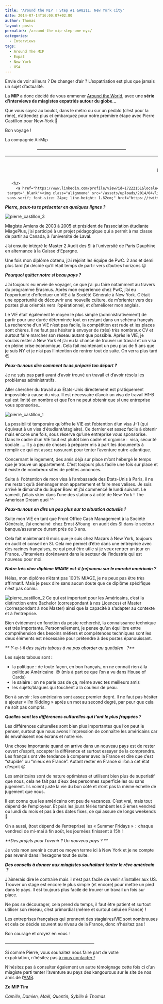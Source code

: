 ```yaml
---
title: 'Around the MIP ! Step #1 &#8211; New York City'
date: 2014-07-14T16:00:07+02:00
author: Thomas
layout: posts
permalink: /around-the-mip-step-one-nyc/
categories:
  - Interviews
tags:
  - Around The MIP
  - Expat
  - New York
  - USA
---
```

Envie de voir ailleurs ? De changer d&#8217;air ? L&#8217;expatriation est plus que jamais un sujet d&#8217;actualité.

La **MIP** a donc décidé de vous emmener <a href="https://www.youtube.com/watch?v=s9MszVE7aR4" target="_blank">Around the World</a>, avec une **série d&#8217;interviews de miagistes expatriés autour du globe&#8230;**

Que vous soyez au boulot, dans le métro ou sur un pédalo (c&#8217;est pour la rime), n&#8217;attendez plus et embarquez pour notre première étape avec Pierre Castillon pour New-York 🙂

Bon voyage !

La compagnie AirMip

<p style="text-align: center;">
  &#8212;&#8212;&#8212;&#8212;&#8212;&#8212;&#8212;&#8212;&#8212;&#8212;&#8212;&#8212;&#8212;&#8212;&#8212;&#8212;&#8212;&#8212;&#8212;&#8212;&#8212;
</p>

<table style="height: 145px;" width="662">
  <tr>
    <td>
      <h3 style="text-align: center;">
        P<span style="font-family: Oswald, sans-serif; font-size: 24px; line-height: 1.62em;">ierre Castillon</span>
      </h3>
      
      <h3>
        <a href="https://www.linkedin.com/profile/view?id=17222151&locale=en_US&trk=tyah&trkInfo=tarId%3A1400016863265%2Ctas%3Apierre%20cas%2Cidx%3A1-1-1" target="_blank"><img class="alignnone" src="/assets/uploads/2014/04/linkedin1.png" alt="linkedin" width="32" height="32" /></a><a style="font-family: Oswald, sans-serif; font-size: 24px; line-height: 1.62em;" href="https://twitter.com/pierrecastillon" target="_blank"><img class="alignnone wp-image-1449 size-full" src="/assets/uploads/2013/01/1358048616_twitter-pencil.png" alt="1358048616_twitter-pencil" width="32" height="32" /></a><a href="mailto:pierre_castillon@yahoo.fr"><img class="alignnone wp-image-1596 size-full" src="/assets/uploads/2013/01/1363228916_mail.png" alt="1363228916_mail" width="32" height="32" /></a>
      </h3>
    </td>
    
    <td>
      <h3>
        <span style="font-family: Oswald, sans-serif; font-size: 24px; line-height: 1.62em;">New-York City</span>
      </h3>
      
      <h3>
        <a href="https://www.google.fr/maps/place/New+York,+%C3%89tat+de+New+York/@40.7056308,-73.9780035,10z/data=!3m1!4b1!4m2!3m1!1s0x89c24fa5d33f083b:0xc80b8f06e177fe62"><img src="/assets/uploads/2014/04/usa.png" alt="usa" width="48" height="48" /></a>
      </h3>
    </td>
    
    <td>
      <h3>
        Dauphine &#8211; Amiens
      </h3>
      
      <h3>
        <strong>2006</strong>
      </h3>
    </td>
  </tr>
</table>

<p style="text-align: left;">
  <em><strong>Pierre, peux-tu te présenter en quelques lignes ?</strong></em>
</p>

<p style="text-align: left;">
  <img class="alignright wp-image-2680 size-thumbnail" src="/assets/uploads/2014/05/pierre_castillon_3-150x150.png" alt="pierre_castillon_3" width="150" height="150" srcset="/assets/uploads/2014/05/pierre_castillon_3-150x150.png 150w, /assets/uploads/2014/05/pierre_castillon_3-100x100.png 100w" sizes="(max-width: 150px) 100vw, 150px" />
</p>

Miagiste Amiens de 2003 à 2005 et président de l’association étudiante MiagePlus, j’ai participé à un projet pédagogique qui a permit à ma classe de partir au Canada, à l’université de Laval.

J’ai ensuite intégré le Master 2 Audit des SI à l’université de Paris Dauphine en alternance à la Caisse d’Epargne.

Une fois mon diplôme obtenu, j’ai rejoint les équipe de PwC. 2 ans et demi plus tard j’ai décidé qu’il était temps de partir vers d’autres horizons 😉

_**Pourquoi quitter notre si beau pays ?**_

J’ai toujours eu envie de voyager, ce que j’ai pu faire notamment au travers du programme Erasmus. Après mon expérience chez PwC, j’ai eu l’opportunité d’effectuer un VIE à la Société Générale à New York. C’était une opportunité de découvrir une nouvelle culture, de m’orienter vers des postes plus orientés vers l’opérationnel, et d’améliorer mon anglais.

Le VIE était également le moyen le plus simple (administrativement) de partir pour une durée déterminée tout en restant dans un schéma français. La recherche d’un VIE n’est pas facile, la compétition est rude et les places sont chères. Il ne faut pas hésiter à envoyer de (très) très nombreux CV et surtout faire marcher son réseau autant que possible. Après le VIE, je voulais rester à New York et j’ai eu la chance de trouver un travail et un visa en pleine crise économique. Cela fait maintenant un peu plus de 5 ans que je suis NY et je n’ai pas l’intention de rentrer tout de suite. On verra plus tard 😉

_**Peux-tu nous dire comment tu as préparé ton départ ?**_

Je ne suis pas parti avant d’avoir trouvé un travail et d’avoir résolu les problèmes administratifs.

Aller chercher du travail aux Etats-Unis directement est pratiquement impossible à cause du visa. Il est nécessaire d&#8217;avoir un visa de travail H1-B qui est limité en nombre et que l&#8217;on ne peut obtenir que si une entreprise vous sponsorise&#8230;

<img class="alignright wp-image-2678 size-thumbnail" src="/assets/uploads/2014/05/pierre_castillon_1-150x150.png" alt="pierre_castillon_1" width="150" height="150" srcset="/assets/uploads/2014/05/pierre_castillon_1-150x150.png 150w, /assets/uploads/2014/05/pierre_castillon_1-100x100.png 100w" sizes="(max-width: 150px) 100vw, 150px" /> 

La possibilité temporaire qu’offre le VIE est l’obtention d’un visa J-1 (qui équivaut à un visa d’étudiant/stagiaire). Ce dernier est assez facile à obtenir mais encore une fois, sous réserve qu’une entreprise vous sponsorise. Dans le cadre d’un VIE tout est plutôt bien cadré et organisé :  visa, sécurité sociale …. Il y a peu de choses à préparer mis à part les documents à remplir ce qui est assez rassurant pour tenter l’aventure outre-atlantique.

Concernant le logement, des amis déjà sur place m’ont hébergé le temps que je trouve un appartement. C’est toujours plus facile une fois sur place et il existe de nombreux sites de petites annonces.

Suite à  l’obtention de mon visa à l’ambassade des Etats-Unis à Paris, il ne me restait qu’à déménager mon appartement et faire mes valises. Je suis arrivé le dimanche du Super Bowl et j’ai commencé le lundi suivant. Le samedi, j’allais skier dans l’une des stations à côté de New York ! The American Dream quoi ^^

_**Peux-tu nous en dire un peu plus sur ta situation actuelle ?**_

Suite mon VIE en tant que Front Office Cash Management à la Société Générale, j’ai enchainé  chez Ernst &Young  en audit des SI dans le secteur banque/assurance durant près de 3 ans.

Cela fait maintenant 6 mois que je suis chez Mazars à New York, toujours en audit et conseil en SI. Cela me permet d’être dans une entreprise avec des racines françaises, ce qui peut être utile si je veux rentrer un jour en France. J’interviens dorénavant dans le secteur de l’industrie qui est nouveau pour moi.

_**Notre très cher diplôme MIAGE est-il (re)connu sur le marché américain ?**_

Hélas, mon diplôme n’étant pas 100% MIAGE, je ne peux pas être très affirmatif. Mais je peux dire sans aucun doute que ce diplôme spécifique n’est pas connu.

<img class="alignleft wp-image-2679 size-thumbnail" src="/assets/uploads/2014/05/pierre_castillon_2-150x150.png" alt="pierre_castillon_2" width="150" height="150" srcset="/assets/uploads/2014/05/pierre_castillon_2-150x150.png 150w, /assets/uploads/2014/05/pierre_castillon_2-100x100.png 100w" sizes="(max-width: 150px) 100vw, 150px" /> Ce qui est important pour les Américains, c&#8217;est la distinction entre Bachelor (correspondant à nos Licences) et Master (correspondant à nos Master) ainsi que la capacité à s’adapter au contexte et à l’entreprise.

Bien évidement en fonction du poste recherché, la connaissance technique est très importante. Personnellement, je pense qu’un équilibre entre compréhension des besoins métiers et compétences techniques sont les deux éléments est nécessaire pour prétendre à des postes épanouissant.

_** Y-a-t-il des sujets tabous à ne pas aborder au quotidien   ?**_

Les sujets tabous sont :

  * la politique : de toute façon, en bon français, on ne connait rien à la politique Américaine  😉 (mis à part ce que l&#8217;on a vu dans House of Cards)
  * le salaire : on ne parle pas de ça, même avec tes meilleurs amis
  * les sujets/blagues qui touchent à la couleur de peau.

Bon à savoir : les américains sont assez premier degré. Il ne faut pas hésiter à ajouter « I’m Kidding » après un mot au second degré, par peur que cela ne soit pas compris.

**_Quelles sont les différences culturelles qui t&#8217;ont le plus frappées ?_**

Les différences culturelles sont bien plus importantes que l’on peut le penser, surtout que nous avons l’impression de connaître les américains car ils envahissent nos écrans et notre vie.

Une chose importante quand on arrive dans un nouveau pays est de rester ouvert d&#8217;esprit, accepter la différence et surtout essayer de la comprendre. Les français ont vite tendance à comparer avec la France et dire que c’est &#8220;stupide&#8221; ou &#8220;mieux en France&#8221;. Autant rester en France si l&#8217;on a cet état d&#8217;esprit 😉

Les américains sont de nature optimistes et utilisent bien plus de superlatif que nous, cela ne fait pas d&#8217;eux des personnes superficielles ou sans jugement. Ils voient juste la vie du bon côté et n’ont pas la même échelle de jugement que nous.

Il est connu que les américains ont peu de vacances. C’est vrai, mais tout dépend de l&#8217;employeur. Et puis les jours fériés tombent les 3 èmes vendredi ou lundi du mois et pas à des dates fixes, ce qui assure de longs weekends 🙂

On a aussi, (tout dépend de l&#8217;entreprise) les « Summer Fridays » :  chaque vendredi de mi-mai à fin août, les journées finissent à 15h !

_**Des projets pour l&#8217;avenir ? Un nouveau pays ? **_

Je vois mon avenir à court ou moyen terme ici à New York et je ne compte pas revenir dans l&#8217;hexagone tout de suite.

**_Des conseils à donner aux miagistes souhaitant tenter le rêve américain  ?_**

J’aimerais dire le contraire mais il n’est pas facile de venir s’installer aux US. Trouver un stage est encore le plus simple (et encore) pour mettre un pied dans le pays. Il est toujours plus facile de trouver un travail un fois sur place.

Ne pas se décourager, cela prend du temps, il faut être patient et surtout utiliser son réseau, c’est primordial (même et surtout celui en France) !

Les entreprises françaises qui prennent des stagiaires/VIE sont nombreuses et cela ce décide souvent au niveau de la France, donc n&#8217;hésitez pas !

Bon courage et croyez en vous !

&#8212;&#8212;&#8212;&#8212;&#8212;&#8212;&#8212;&#8212;&#8212;&#8212;&#8212;&#8212;&#8212;&#8212;&#8212;&#8212;&#8212;&#8212;&#8212;&#8212;&#8212;

Si comme Pierre, vous souhaitez nous faire part de votre expatriation, n&#8217;hésitez pas [à nous contacter !](/contact/ "Contactez nous !")

N&#8217;hésitez pas à consulter également un autre témoignage cette fois ci d&#8217;un miagiste parti tenter l&#8217;aventure au pays des kangourous sur le site de nos amis de l&#8217;[AMB](https://asso.miagebordeaux.fr/wordpress/parcours-danciens-10-australie-jeremie-leca/).

**Ze MIP Tim**

_Camille, Damien, Maël, Quentin, Sybille & Thomas_
